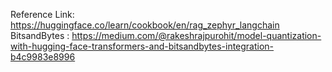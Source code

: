 Reference Link: https://huggingface.co/learn/cookbook/en/rag_zephyr_langchain
BitsandBytes : https://medium.com/@rakeshrajpurohit/model-quantization-with-hugging-face-transformers-and-bitsandbytes-integration-b4c9983e8996
